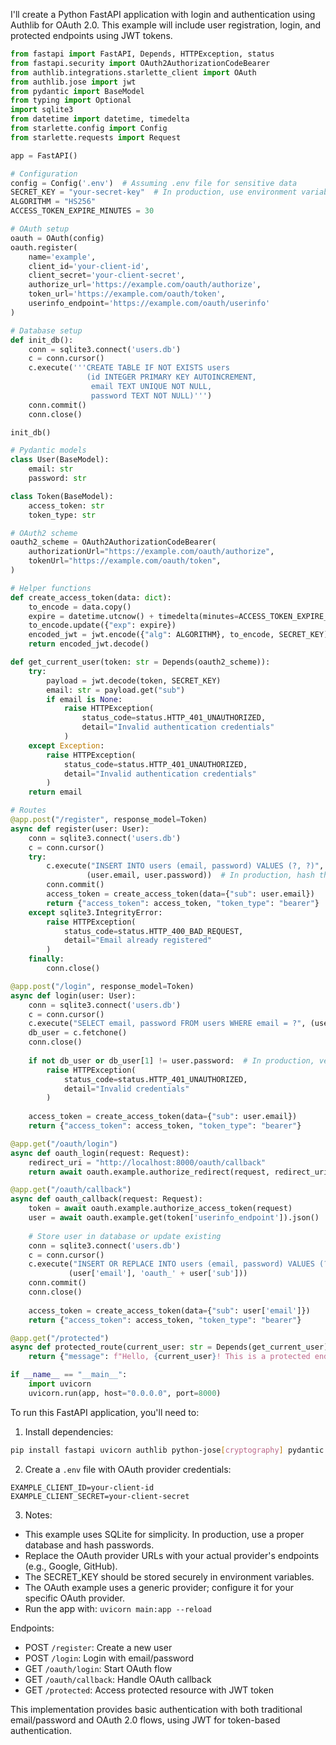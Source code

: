 I'll create a Python FastAPI application with login and authentication using Authlib for OAuth 2.0. This example will include user registration, login, and protected endpoints using JWT tokens.

```python
from fastapi import FastAPI, Depends, HTTPException, status
from fastapi.security import OAuth2AuthorizationCodeBearer
from authlib.integrations.starlette_client import OAuth
from authlib.jose import jwt
from pydantic import BaseModel
from typing import Optional
import sqlite3
from datetime import datetime, timedelta
from starlette.config import Config
from starlette.requests import Request

app = FastAPI()

# Configuration
config = Config('.env')  # Assuming .env file for sensitive data
SECRET_KEY = "your-secret-key"  # In production, use environment variable
ALGORITHM = "HS256"
ACCESS_TOKEN_EXPIRE_MINUTES = 30

# OAuth setup
oauth = OAuth(config)
oauth.register(
    name='example',
    client_id='your-client-id',
    client_secret='your-client-secret',
    authorize_url='https://example.com/oauth/authorize',
    token_url='https://example.com/oauth/token',
    userinfo_endpoint='https://example.com/oauth/userinfo'
)

# Database setup
def init_db():
    conn = sqlite3.connect('users.db')
    c = conn.cursor()
    c.execute('''CREATE TABLE IF NOT EXISTS users
                 (id INTEGER PRIMARY KEY AUTOINCREMENT,
                  email TEXT UNIQUE NOT NULL,
                  password TEXT NOT NULL)''')
    conn.commit()
    conn.close()

init_db()

# Pydantic models
class User(BaseModel):
    email: str
    password: str

class Token(BaseModel):
    access_token: str
    token_type: str

# OAuth2 scheme
oauth2_scheme = OAuth2AuthorizationCodeBearer(
    authorizationUrl="https://example.com/oauth/authorize",
    tokenUrl="https://example.com/oauth/token",
)

# Helper functions
def create_access_token(data: dict):
    to_encode = data.copy()
    expire = datetime.utcnow() + timedelta(minutes=ACCESS_TOKEN_EXPIRE_MINUTES)
    to_encode.update({"exp": expire})
    encoded_jwt = jwt.encode({"alg": ALGORITHM}, to_encode, SECRET_KEY)
    return encoded_jwt.decode()

def get_current_user(token: str = Depends(oauth2_scheme)):
    try:
        payload = jwt.decode(token, SECRET_KEY)
        email: str = payload.get("sub")
        if email is None:
            raise HTTPException(
                status_code=status.HTTP_401_UNAUTHORIZED,
                detail="Invalid authentication credentials"
            )
    except Exception:
        raise HTTPException(
            status_code=status.HTTP_401_UNAUTHORIZED,
            detail="Invalid authentication credentials"
        )
    return email

# Routes
@app.post("/register", response_model=Token)
async def register(user: User):
    conn = sqlite3.connect('users.db')
    c = conn.cursor()
    try:
        c.execute("INSERT INTO users (email, password) VALUES (?, ?)",
                 (user.email, user.password))  # In production, hash the password
        conn.commit()
        access_token = create_access_token(data={"sub": user.email})
        return {"access_token": access_token, "token_type": "bearer"}
    except sqlite3.IntegrityError:
        raise HTTPException(
            status_code=status.HTTP_400_BAD_REQUEST,
            detail="Email already registered"
        )
    finally:
        conn.close()

@app.post("/login", response_model=Token)
async def login(user: User):
    conn = sqlite3.connect('users.db')
    c = conn.cursor()
    c.execute("SELECT email, password FROM users WHERE email = ?", (user.email,))
    db_user = c.fetchone()
    conn.close()
    
    if not db_user or db_user[1] != user.password:  # In production, verify hashed password
        raise HTTPException(
            status_code=status.HTTP_401_UNAUTHORIZED,
            detail="Invalid credentials"
        )
    
    access_token = create_access_token(data={"sub": user.email})
    return {"access_token": access_token, "token_type": "bearer"}

@app.get("/oauth/login")
async def oauth_login(request: Request):
    redirect_uri = "http://localhost:8000/oauth/callback"
    return await oauth.example.authorize_redirect(request, redirect_uri)

@app.get("/oauth/callback")
async def oauth_callback(request: Request):
    token = await oauth.example.authorize_access_token(request)
    user = await oauth.example.get(token['userinfo_endpoint']).json()
    
    # Store user in database or update existing
    conn = sqlite3.connect('users.db')
    c = conn.cursor()
    c.execute("INSERT OR REPLACE INTO users (email, password) VALUES (?, ?)",
             (user['email'], 'oauth_' + user['sub']))
    conn.commit()
    conn.close()
    
    access_token = create_access_token(data={"sub": user['email']})
    return {"access_token": access_token, "token_type": "bearer"}

@app.get("/protected")
async def protected_route(current_user: str = Depends(get_current_user)):
    return {"message": f"Hello, {current_user}! This is a protected endpoint."}

if __name__ == "__main__":
    import uvicorn
    uvicorn.run(app, host="0.0.0.0", port=8000)
```

To run this FastAPI application, you'll need to:

1. Install dependencies:
```bash
pip install fastapi uvicorn authlib python-jose[cryptography] pydantic sqlite3
```

2. Create a `.env` file with OAuth provider credentials:
```
EXAMPLE_CLIENT_ID=your-client-id
EXAMPLE_CLIENT_SECRET=your-client-secret
```

3. Notes:
- This example uses SQLite for simplicity. In production, use a proper database and hash passwords.
- Replace the OAuth provider URLs with your actual provider's endpoints (e.g., Google, GitHub).
- The SECRET_KEY should be stored securely in environment variables.
- The OAuth example uses a generic provider; configure it for your specific OAuth provider.
- Run the app with: `uvicorn main:app --reload`

Endpoints:
- POST `/register`: Create a new user
- POST `/login`: Login with email/password
- GET `/oauth/login`: Start OAuth flow
- GET `/oauth/callback`: Handle OAuth callback
- GET `/protected`: Access protected resource with JWT token

This implementation provides basic authentication with both traditional email/password and OAuth 2.0 flows, using JWT for token-based authentication.
